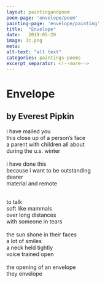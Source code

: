 ```yaml
---
layout: paintingandpoem
poem-page: 'envelope/poem'
painting-page: 'envelope/painting'
title:  "Envelope"
date:   2019-05-20
image: 3c.png
meta:
alt-text: "alt text"
categories: paintings-poems
excerpt_separator: <!--more-->
---
```


# Envelope
## by Everest Pipkin

i have mailed you  <br>
this close up of a person’s face <br>
a parent with children all about<br>
during the u.s. winter<br>
<br>
i have done this<br>
because i want to be outstanding<br>
dearer<br>
material and remote<br>
<!--more-->
<br>
to talk<br>
soft like mammals<br>
over long distances<br>
with someone in tears<br>
<br>
the sun shone in their faces<br>
a lot of smiles<br>
a neck held tightly<br>
voice trained open<br>
<br>
the opening of an envelope<br>
they envelope<br>
<br>

